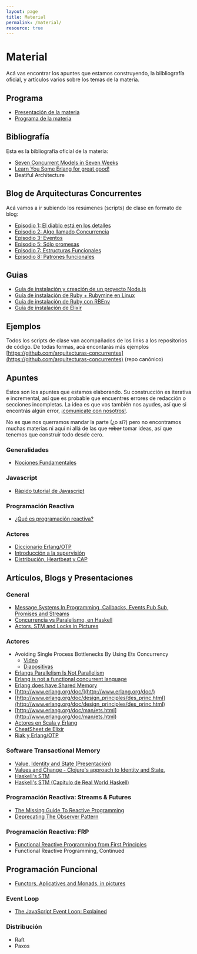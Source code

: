 ```yaml
---
layout: page
title: Material
permalink: /material/
resource: true
---
```


# Material

Acá vas encontrar los apuntes que estamos construyendo, la bilbliografía oficial, y artículos varios sobre los temas de la materia. 

## Programa

- [Presentación de la materia](https://docs.google.com/presentation/d/1XwWPNhZJwLWWFcU2vh3i6XbYIkhZvBiLS-zszmBQIkY)
- [Programa de la materia](https://drive.google.com/file/d/0B5xDW-XvRuFubXQydUF5LXdhdnc/view?usp=sharing)


## Bibliografía

Esta es la bibliografía oficial de la materia: 

- [Seven Concurrent Models in Seven Weeks](https://pragprog.com/book/pb7con/seven-concurrency-models-in-seven-weeks)
- [Learn You Some Erlang for great good!](http://learnyousomeerlang.com/)
- Beatiful Architecture

## Blog de Arquitecturas Concurrentes

Acá vamos a ir subiendo los resúmenes (scripts) de clase en formato de blog:

* [Episodio 1: El diablo está en los detalles](https://goo.gl/qEHWjX)
* [Episodio 2: Algo llamado Concurrencia](https://goo.gl/oOelel)
* [Episodio 3: Eventos](https://goo.gl/uRvYPU)
* [Episodio 5: Sólo promesas](https://goo.gl/WmeqFz)
* [Episodio 7: Estructuras Funcionales](https://goo.gl/SQGNi5)
* [Episodio 8: Patrones funcionales](http://iasc.mumuki.io/guides/monadas)

## Guias

- [Guía de instalación y creación de un proyecto Node.js](/guias/node)
- [Guía de instalación de Ruby + Rubymine en Linux](https://youtu.be/OyLoonEjfDY)
- [Guía de instalación de Ruby con RBEnv](http://wiki.uqbar.org/wiki/articles/guia-de-instalacion-de-ruby.html)
- [Guía de instalación de Elixir](/guias/elixir)

## Ejemplos

Todos los scripts de clase van acompañados de los links a los repositorios de código. De todas formas, acá encontarás más ejemplos  [https://github.com/arquitecturas-concurrentes](https://github.com/arquitecturas-concurrentes) (repo canónico)


## Apuntes 

Estos son los apuntes que estamos elaborando. Su construcción es iterativa e incremental, así que es probable que encuentres errores de redacción o secciones incompletas. La idea es que vos también nos ayudes, así que si encontrás algún error, [¡comunicate con nosotros!](/about).

No es que nos querramos mandar la parte (¿o sí?) pero no encontramos muchas materias ni aquí ni allá de las que <del>robar</del> tomar ideas, así que tenemos que construir todo desde cero.

### Generalidades

- [Nociones Fundamentales](https://docs.google.com/document/d/1F8zdJpJlNJHBVq9PEoqAT_CFnTB6blXYhNkXpS0GXiE)

### Javascript

- [Rápido tutorial de Javascript](https://medium.com/@flbulgarelli/javascript-al-grano-4415991a8271)

### Programación Reactiva

- [¿Qué es programación reactiva?](https://docs.google.com/document/d/1hD3jVG211KiKaM-fBlzRov3naGwf12oSjR2dg8JM51w)

### Actores

- [Diccionario Erlang/OTP](https://docs.google.com/document/d/1QG6Aq9AnSuHH5L3r0F063LgYAAP8ts5wSTEmXd8d3r0)
- [Introducción a la supervisión](https://docs.google.com/document/d/1r_E6Hj4F-38dy5tDbxfTBW2XaU8sSRaf9qtC-VuLDIw)
- [Distribución, Heartbeat y CAP](https://docs.google.com/document/d/18qfopeJ2iWWi93H_Oi4wRUFAVwSrTt1PSkKuLOkb49Q/pub)

## Artículos, Blogs y Presentaciones

### General

- [Message Systems In Programming, Callbacks, Events Pub Sub, Promises and Streams](http://jessewarden.com/2014/10/message-systems-in-programming-callbacks-events-pub-sub-promises-and-streams.html)
- [Concurrencia vs Paralelismo, en Haskell](https://wiki.haskell.org/Parallelism)
- [Actors, STM and Locks in Pictures](http://adit.io/posts/2013-05-15-Locks,-Actors,-And-STM-In-Pictures.html)


### Actores

- Avoiding Single Process Bottlenecks By Using Ets Concurrency
  * [Video](http://vimeo.com/90733229)
  * [Diapositivas](http://www.erlang-factory.com/static/upload/media/1394716488140115jaynelson.pdf)
- [Erlangs Parallelism Is Not Parallelism](http://jlouisramblings.blogspot.com.ar/2011/07/erlangs-parallelism-is-not-parallelism.html)
- [Erlang is not a functional concurrent language](http://www.javalimit.com/2011/05/erlang-is-not-a-concurrent-functional-programming-language.htm)
- [Erlang does have Shared Memory](http://yarivsblog.blogspot.com.ar/2008/05/erlang-does-have-shared-memory.html)
- [http://www.erlang.org/doc/](http://www.erlang.org/doc/)
- [http://www.erlang.org/doc/design_principles/des_princ.html](http://www.erlang.org/doc/design_principles/des_princ.html)
- [http://www.erlang.org/doc/man/ets.html](http://www.erlang.org/doc/man/ets.html)
- [Actores en Scala y Erlang](https://savanne.be/articles/concurrency-in-erlang-scala/)
- [CheatSheet de Elixir](https://media.pragprog.com/titles/elixir/ElixirCheat.pdf)
- [Riak y Erlang/OTP](http://aosabook.org/en/riak.html)

### Software Transactional Memory

- [Value, Identity and State (Presentación)](http://www.infoq.com/presentations/Value-Identity-State-Rich-Hickey#anch48593)
- [Values and Change - Clojure's approach to Identity and State.](http://clojure.org/state)
- [Haskell's STM](http://research.microsoft.com/en-us/um/people/simonpj/papers/stm/beautiful.pdf)
- [Haskell's STM (Capitulo de Real World Haskell)](http://book.realworldhaskell.org/read/software-transactional-memory.html)

### Programación Reactiva: Streams & Futures


- [The Missing Guide To Reactive Programming](https://gist.github.com/staltz/868e7e9bc2a7b8c1f754)
- [Deprecating The Observer Pattern](http://infoscience.epfl.ch/record/176887/files/DeprecatingObservers2012.pdf)

### Programación Reactiva: FRP

- [Functional Reactive Programming from First Principles](http://haskell.cs.yale.edu/wp-content/uploads/2011/02/frp-1st.pdf)
- Functional Reactive Programming, Continued


## Programación Funcional

* [Functors, Aplicatives and Monads, in pictures](http://adit.io/posts/2013-04-17-functors,_applicatives,_and_monads_in_pictures.html)


### Event Loop

- [The JavaScript Event Loop: Explained](http://blog.carbonfive.com/2013/10/27/the-javascript-event-loop-explained)

### Distribución

- Raft
- Paxos

